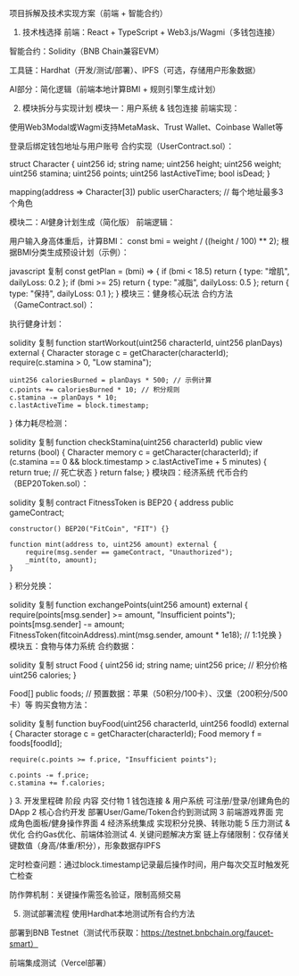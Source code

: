 项目拆解及技术实现方案（前端 + 智能合约）
1. 技术栈选择
前端：React + TypeScript + Web3.js/Wagmi（多钱包连接）

智能合约：Solidity（BNB Chain兼容EVM）

工具链：Hardhat（开发/测试/部署）、IPFS（可选，存储用户形象数据）

AI部分：简化逻辑（前端本地计算BMI + 规则引擎生成计划）

2. 模块拆分与实现计划
模块一：用户系统 & 钱包连接
前端实现：

使用Web3Modal或Wagmi支持MetaMask、Trust Wallet、Coinbase Wallet等

登录后绑定钱包地址与用户账号
合约实现（UserContract.sol）：

struct Character {
    uint256 id;
    string name;
    uint256 height;
    uint256 weight;
    uint256 stamina;
    uint256 points;
    uint256 lastActiveTime;
    bool isDead;
}

mapping(address => Character[3]) public userCharacters; // 每个地址最多3个角色


模块二：AI健身计划生成（简化版）
前端逻辑：

用户输入身高体重后，计算BMI：
const bmi = weight / ((height / 100) ** 2);
根据BMI分类生成预设计划（示例）：

javascript
复制
const getPlan = (bmi) => {
  if (bmi < 18.5) return { type: "增肌", dailyLoss: 0.2 };
  if (bmi >= 25) return { type: "减脂", dailyLoss: 0.5 };
  return { type: "保持", dailyLoss: 0.1 };
}
模块三：健身核心玩法
合约方法（GameContract.sol）：

执行健身计划：

solidity
复制
function startWorkout(uint256 characterId, uint256 planDays) external {
    Character storage c = getCharacter(characterId);
    require(c.stamina > 0, "Low stamina");
    
    uint256 caloriesBurned = planDays * 500; // 示例计算
    c.points += caloriesBurned * 10; // 积分规则
    c.stamina -= planDays * 10;
    c.lastActiveTime = block.timestamp;
}
体力耗尽检测：

solidity
复制
function checkStamina(uint256 characterId) public view returns (bool) {
    Character memory c = getCharacter(characterId);
    if (c.stamina == 0 && block.timestamp > c.lastActiveTime + 5 minutes) {
        return true; // 死亡状态
    }
    return false;
}
模块四：经济系统
代币合约（BEP20Token.sol）：

solidity
复制
contract FitnessToken is BEP20 {
    address public gameContract;
    
    constructor() BEP20("FitCoin", "FIT") {}
    
    function mint(address to, uint256 amount) external {
        require(msg.sender == gameContract, "Unauthorized");
        _mint(to, amount);
    }
}
积分兑换：

solidity
复制
function exchangePoints(uint256 amount) external {
    require(points[msg.sender] >= amount, "Insufficient points");
    points[msg.sender] -= amount;
    FitnessToken(fitcoinAddress).mint(msg.sender, amount * 1e18); // 1:1兑换
}
模块五：食物与体力系统
合约数据：

solidity
复制
struct Food {
    uint256 id;
    string name;
    uint256 price; // 积分价格
    uint256 calories;
}

Food[] public foods; // 预置数据：苹果（50积分/100卡）、汉堡（200积分/500卡）等
购买食物方法：

solidity
复制
function buyFood(uint256 characterId, uint256 foodId) external {
    Character storage c = getCharacter(characterId);
    Food memory f = foods[foodId];
    
    require(c.points >= f.price, "Insufficient points");
    
    c.points -= f.price;
    c.stamina += f.calories;
}
3. 开发里程碑
阶段	内容	交付物
1	钱包连接 & 用户系统	可注册/登录/创建角色的DApp
2	核心合约开发	部署User/Game/Token合约到测试网
3	前端游戏界面	完成角色面板/健身操作界面
4	经济系统集成	实现积分兑换、转账功能
5	压力测试 & 优化	合约Gas优化、前端体验测试
4. 关键问题解决方案
链上存储限制：仅存储关键数值（身高/体重/积分），形象数据存IPFS

定时检查问题：通过block.timestamp记录最后操作时间，用户每次交互时触发死亡检查

防作弊机制：关键操作需签名验证，限制高频交易

5. 测试部署流程
使用Hardhat本地测试所有合约方法

部署到BNB Testnet（测试代币获取：https://testnet.bnbchain.org/faucet-smart）

前端集成测试（Vercel部署）